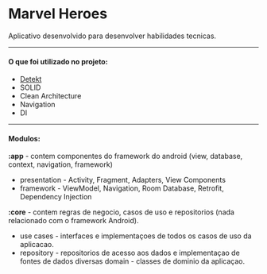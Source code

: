 


# Marvel Heroes 

Aplicativo desenvolvido para desenvolver habilidades tecnicas. 

---

#### O que foi utilizado no projeto:

 -  [Detekt](https://detekt.dev/docs/gettingstarted/gradle) 
 - SOLID
 - Clean Architecture
 - Navigation
 - DI

----------

#### Modulos:

**:app** - contem componentes do framework do android (view, database, context, navigation, framework) 

 - presentation - Activity, Fragment, Adapters, View Components 
 - framework - ViewModel, Navigation, Room Database, Retrofit, Dependency Injection

**:core** - contem regras de negocio, casos de uso e repositorios (nada relacionado com o framework Android).

 - use cases - interfaces e implementaçoes de todos os casos de uso da aplicacao.
 -  repository - repositorios de acesso aos dados e implementaçao de fontes de dados diversas domain - classes de dominio da aplicaçao.
